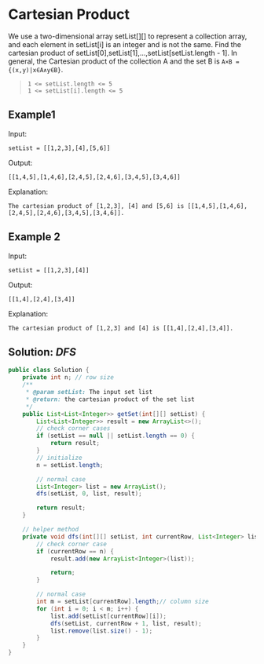 # Cartesian Product
We use a two-dimensional array setList[][] to represent a collection array, and each element in setList[i] is an integer and is not the same. Find the cartesian product of setList[0],setList[1],...,setList[setList.length - 1].
In general, the Cartesian product of the collection A and the set B is `A×B = {(x,y)|x∈A∧y∈B}`.

>`1 <= setList.length <= 5`  
>`1 <= setList[i].length <= 5`

## Example1
Input:
```
setList = [[1,2,3],[4],[5,6]]

```
Output:
```
[[1,4,5],[1,4,6],[2,4,5],[2,4,6],[3,4,5],[3,4,6]]

```

Explanation:
```
The cartesian product of [1,2,3], [4] and [5,6] is [[1,4,5],[1,4,6],[2,4,5],[2,4,6],[3,4,5],[3,4,6]].
```

## Example 2
Input:
```
setList = [[1,2,3],[4]]

```
Output:
```
[[1,4],[2,4],[3,4]]

```
Explanation:
```
The cartesian product of [1,2,3] and [4] is [[1,4],[2,4],[3,4]].
```

## Solution: *DFS*

```java
public class Solution {
    private int n; // row size
    /**
     * @param setList: The input set list
     * @return: the cartesian product of the set list
     */
    public List<List<Integer>> getSet(int[][] setList) {
        List<List<Integer>> result = new ArrayList<>();
        // check corner cases
        if (setList == null || setList.length == 0) {
            return result;
        }
        // initialize
        n = setList.length;

        // normal case
        List<Integer> list = new ArrayList();
        dfs(setList, 0, list, result);

        return result;
    }

    // helper method
    private void dfs(int[][] setList, int currentRow, List<Integer> list, List<List<Integer>> result) {
        // check corner case
        if (currentRow == n) {
            result.add(new ArrayList<Integer>(list));

            return;
        }

        // normal case
        int m = setList[currentRow].length;// column size
        for (int i = 0; i < m; i++) {
            list.add(setList[currentRow][i]);
            dfs(setList, currentRow + 1, list, result);
            list.remove(list.size() - 1);
        }
    }
}
```
